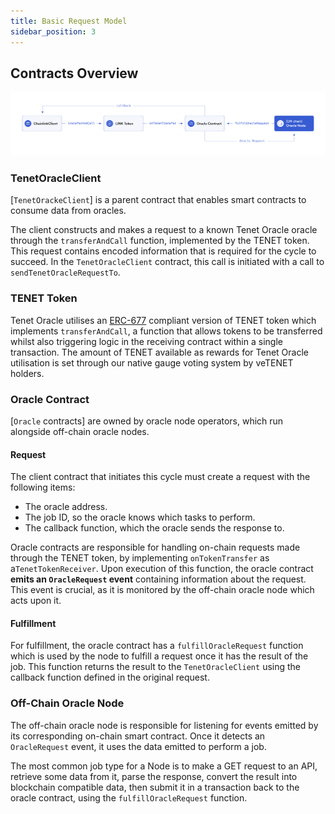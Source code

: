 ```yaml
---
title: Basic Request Model
sidebar_position: 3
---
```

## Contracts Overview

!['Tenet Oracle Architecture'](./chainlink_architecture.png)

### TenetOracleClient

[`TenetOrackeClient`] is a parent contract that enables smart contracts to consume data from oracles.

The client constructs and makes a request to a known Tenet Oracle oracle through the `transferAndCall` function, implemented by the TENET token. This request contains encoded information that is required for the cycle to succeed. In the `TenetOracleClient` contract, this call is initiated with a call to `sendTenetOracleRequestTo`.

### TENET Token

Tenet Oracle utilises an [ERC-677](https://github.com/ethereum/EIPs/issues/677) compliant version of TENET token which implements `transferAndCall`, a function that allows tokens to be transferred whilst also triggering logic in the receiving contract within a single transaction. The amount of TENET available as rewards for Tenet Oracle utilisation is set through our native gauge voting system by veTENET holders.

### Oracle Contract

[`Oracle` contracts] are owned by oracle node operators, which run alongside off-chain oracle nodes.

#### Request

The client contract that initiates this cycle must create a request with the following items:

- The oracle address.
- The job ID, so the oracle knows which tasks to perform.
- The callback function, which the oracle sends the response to.

Oracle contracts are responsible for handling on-chain requests made through the TENET token, by implementing `onTokenTransfer` as a`TenetTokenReceiver`. Upon execution of this function, the oracle contract **emits an `OracleRequest` event** containing information about the request. This event is crucial, as it is monitored by the off-chain oracle node which acts upon it.

#### Fulfillment

For fulfillment, the oracle contract has a `fulfillOracleRequest` function which is used by the node to fulfill a request once it has the result of the job. This function returns the result to the `TenetOracleClient` using the callback function defined in the original request.

### Off-Chain Oracle Node

The off-chain oracle node is responsible for listening for events emitted by its corresponding on-chain smart contract. Once it detects an `OracleRequest` event, it uses the data emitted to perform a job.

The most common job type for a Node is to make a GET request to an API, retrieve some data from it, parse the response, convert the result into blockchain compatible data, then submit it in a transaction back to the oracle contract, using the `fulfillOracleRequest` function.
